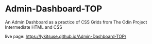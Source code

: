 # Admin-Dashboard-TOP
An Admin Dashboard as a practice of CSS Grids from The Odin Project Intermediate HTML and CSS

live page: https://lykitsuse.github.io/Admin-Dashboard-TOP/
